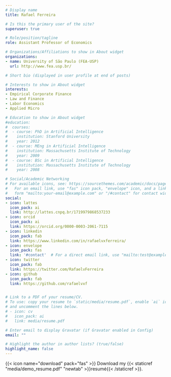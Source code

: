 ```yaml
---
# Display name
title: Rafael Ferreira

# Is this the primary user of the site?
superuser: true

# Role/position/tagline
role: Assistant Professor of Economics

# Organizations/Affiliations to show in About widget
organizations:
- name: University of São Paulo (FEA-USP)
  url: http://www.fea.usp.br/

# Short bio (displayed in user profile at end of posts)

# Interests to show in About widget
interests:
- Empirical Corporate Finance
- Law and Finance
- Labor Economics
- Applied Micro

# Education to show in About widget
#education:
#  courses:
#  - course: PhD in Artificial Intelligence
#    institution: Stanford University
#    year: 2012
#  - course: MEng in Artificial Intelligence
#    institution: Massachusetts Institute of Technology
#    year: 2009
#  - course: BSc in Artificial Intelligence
#    institution: Massachusetts Institute of Technology
#    year: 2008

# Social/Academic Networking
# For available icons, see: https://sourcethemes.com/academic/docs/page-builder/#icons
#   For an email link, use "fas" icon pack, "envelope" icon, and a link in the
#   form "mailto:your-email@example.com" or "/#contact" for contact widget.
social:
- icon: lattes
  icon_pack: ai
  link: http://lattes.cnpq.br/1719979868537233
- icon: orcid
  icon_pack: ai
  link: https://orcid.org/0000-0003-2061-7115
- icon: linkedin
  icon_pack: fab
  link: https://www.linkedin.com/in/rafaelvxferreira/
- icon: envelope
  icon_pack: fas
  link: '#contact'  # For a direct email link, use "mailto:test@example.org".
- icon: twitter
  icon_pack: fab
  link: https://twitter.com/RafaelvFerreira
- icon: github
  icon_pack: fab
  link: https://github.com/rafaelvxf


# Link to a PDF of your resume/CV.
# To use: copy your resume to `static/media/resume.pdf`, enable `ai` icons in `params.toml`, 
# and uncomment the lines below.
# - icon: cv
#   icon_pack: ai
#   link: media/resume.pdf

# Enter email to display Gravatar (if Gravatar enabled in Config)
email: ""

# Highlight the author in author lists? (true/false)
highlight_name: false
---
```



{{< icon name="download" pack="fas" >}} Download my {{< staticref "media/demo_resume.pdf" "newtab" >}}resumé{{< /staticref >}}.
